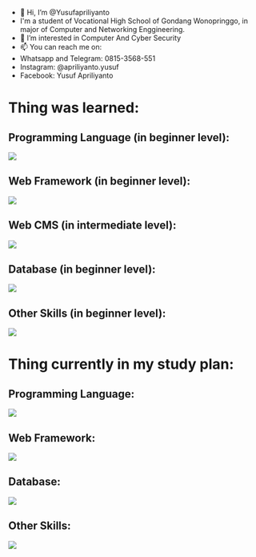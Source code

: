 - 👋 Hi, I’m @Yusufapriliyanto
- I'm a student of Vocational High School of Gondang Wonopringgo, in major of Computer and Networking Enggineering.
- 👀 I’m interested in Computer And Cyber Security
- 📫 You can reach me on: 
- Whatsapp and Telegram: 0815-3568-551
- Instagram: @apriliyanto.yusuf
- Facebook: Yusuf Apriliyanto

<h1> Thing was learned: </h1>
<h2> Programming Language (in beginner level): </h2>
<img src="https://skillicons.dev/icons?i=php,js,html,css,md,java,lua&perline=6">
<h2> Web Framework (in beginner level): </h2>
<img src="https://skillicons.dev/icons?i=laravel,nextjs&perline=6">
<h2> Web CMS (in intermediate level): </h2>
<img src="https://skillicons.dev/icons?i=wordpress&perline=6">
<h2> Database (in beginner level): </h2>
<img src="https://skillicons.dev/icons?i=sqlite,postgres,mysql&perline=6">
<h2> Other Skills (in beginner level): </h2>
<img src="https://skillicons.dev/icons?i=bootstrap,github,vercel,linux&perline=6">

<h1> Thing currently in my study plan: </h1>
<h2> Programming Language: </h2>
<img src="https://skillicons.dev/icons?i=kotlin,c,cs,cpp,ruby,py,r&perline=6">
<h2> Web Framework: </h2>
<img src="https://skillicons.dev/icons?i=react,nuxtjs,vue,&perline=6">
<h2> Database: </h2>
<img src="https://skillicons.dev/icons?i=mongodb&perline=6">
<h2> Other Skills: </h2>
<img src="https://skillicons.dev/icons?i=git,visualstudio,vscode,dotnet,flutter,tensorflow,unity,qt,raspberrypi&perline=6">

<!--- Yusufapriliyanto/Yusufapriliyanto is a ✨ special ✨ repository because its `README.md` (this file) appears on your GitHub profile. You can click the Preview link to take a look at your changes. --->
